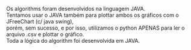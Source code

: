 Os algorithms foram desenvolvidos na linguagem JAVA.</br>
Tentamos usar o JAVA também para plottar ambos os gráficos com o JFreeChart (c/ java swing),<br>porém, sem sucesso, e por isso, utilizamos o python APENAS para ler o arquivo .csv e plottar o gráfico.<br>
Toda a lógica do algorithm foi desenvolvida em JAVA.
